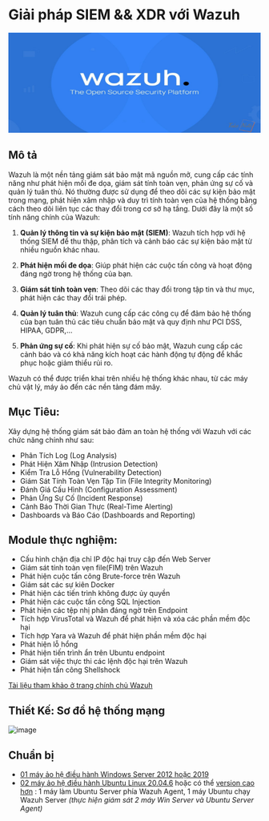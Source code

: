 # Giải pháp SIEM && XDR với Wazuh
<img src="wazuh-header-image.jpg" alt="Wazuh Banner" width="100%" height="200px"/>


## Mô tả

Wazuh là một nền tảng giám sát bảo mật mã nguồn mở, cung cấp các tính năng như phát hiện mối đe dọa, giám sát tính toàn vẹn, phản ứng sự cố và quản lý tuân thủ. Nó thường được sử dụng để theo dõi các sự kiện bảo mật trong mạng, phát hiện xâm nhập và duy trì tính toàn vẹn của hệ thống bằng cách theo dõi liên tục các thay đổi trong cơ sở hạ tầng. Dưới đây là một số tính năng chính của Wazuh:

1. **Quản lý thông tin và sự kiện bảo mật (SIEM)**: Wazuh tích hợp với hệ thống SIEM để thu thập, phân tích và cảnh báo các sự kiện bảo mật từ nhiều nguồn khác nhau.
  
2. **Phát hiện mối đe dọa**: Giúp phát hiện các cuộc tấn công và hoạt động đáng ngờ trong hệ thống của bạn.

3. **Giám sát tính toàn vẹn**: Theo dõi các thay đổi trong tập tin và thư mục, phát hiện các thay đổi trái phép.

4. **Quản lý tuân thủ**: Wazuh cung cấp các công cụ để đảm bảo hệ thống của bạn tuân thủ các tiêu chuẩn bảo mật và quy định như PCI DSS, HIPAA, GDPR,...

5. **Phản ứng sự cố**: Khi phát hiện sự cố bảo mật, Wazuh cung cấp các cảnh báo và có khả năng kích hoạt các hành động tự động để khắc phục hoặc giảm thiểu rủi ro.

Wazuh có thể được triển khai trên nhiều hệ thống khác nhau, từ các máy chủ vật lý, máy ảo đến các nền tảng đám mây.                                          

      
## Mục Tiêu:
Xây dựng hệ thống giám sát bảo đảm an toàn hệ thống với Wazuh với các chức năng chính như sau:
- Phân Tích Log (Log Analysis)
- Phát Hiện Xâm Nhập (Intrusion Detection)
- Kiểm Tra Lỗ Hổng (Vulnerability Detection)
- Giám Sát Tính Toàn Vẹn Tập Tin (File Integrity Monitoring)
- Đánh Giá Cấu Hình (Configuration Assessment)
- Phản Ứng Sự Cố (Incident Response)
- Cảnh Báo Thời Gian Thực (Real-Time Alerting)
- Dashboards và Báo Cáo (Dashboards and Reporting)

## Module thực nghiệm: 
-	Cấu hình chặn địa chỉ IP độc hại truy cập đến Web Server
-	Giám sát tính toàn vẹn file(FIM) trên Wazuh
-	Phát hiện cuộc tấn công Brute-force trên Wazuh
-	Giám sát các sự kiên Docker
-	Phát hiện các tiến trình không được ủy quyền
-	Phát hiện các cuộc tấn công SQL Injection
-	Phát hiện các tệp nhị phân đáng ngờ trên Endpoint
-	Tích hợp VirusTotal và Wazuh để phát hiện và xóa các phần mềm độc hại
-	Tích hợp Yara và Wazuh để phát hiện phần mềm độc hại
-	Phát hiện lỗ hổng
-	Phát hiện tiến trình ẩn trên Ubuntu endpoint 
-	Giám sát việc thực thi các lệnh độc hại trên Wazuh
-	Phát hiện tấn công Shellshock

[Tài liệu tham khảo ở trang chính chủ Wazuh](https://documentation.wazuh.com/current/proof-of-concept-guide/index.html)
  
## Thiết Kế: Sơ đồ hệ thống mạng
![image](https://github.com/user-attachments/assets/a094ccdc-98ce-455c-862b-5e605de3c798)


## Chuẩn bị
-	[01 máy ảo hệ điều hành Windows Server 2012 hoặc 2019](https://www.microsoft.com/en-us/evalcenter/download-windows-server-2012-r2)
-	[02 máy ảo hệ điều hành Ubuntu Linux 20.04.6](https://releases.ubuntu.com/focal/) hoặc có thể [version cao hơn](https://ubuntu.com/download/server) : 1 máy làm Ubuntu Server phía Wazuh Agent, 1 máy Ubuntu chạy Wazuh Server *(thực hiện giám sát 2 máy Win Server và Ubuntu Server Agent)* 



